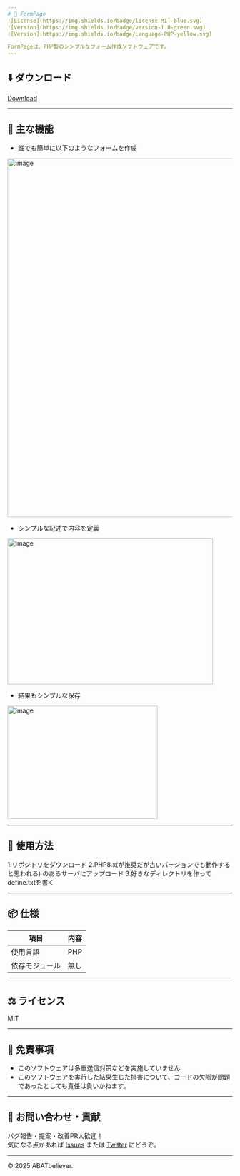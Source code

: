 ```yaml
---
# 💫 FormPage
![License](https://img.shields.io/badge/license-MIT-blue.svg)
![Version](https://img.shields.io/badge/version-1.0-green.svg)
![Version](https://img.shields.io/badge/Language-PHP-yellow.svg)

FormPageは、PHP製のシンプルなフォーム作成ソフトウェアです。
---
```


## ⬇️ ダウンロード
[Download](https://github.com/ABATBeliever/FormPage.PHP/release)

---

## 🫠 主な機能
- 誰でも簡単に以下のようなフォームを作成
<img width="692" height="804" alt="image" src="https://github.com/user-attachments/assets/a07169dd-a749-4d37-869e-241460970cdf" />

- シンプルな記述で内容を定義
<img width="460" height="327" alt="image" src="https://github.com/user-attachments/assets/738874e8-8412-4fa0-b8a3-737a3c5fb5f4" />

- 結果もシンプルな保存
<img width="336" height="253" alt="image" src="https://github.com/user-attachments/assets/0b92e42c-7201-43d9-8733-f4d5b914cf5f" />

---
## 🚀 使用方法

1.リポジトリをダウンロード
2.PHP8.x(が推奨だが古いバージョンでも動作すると思われる) のあるサーバにアップロード
3.好きなディレクトリを作ってdefine.txtを書く

---
## 📦 仕様

| 項目           | 内容                                      |
|----------------|-------------------------------------------|
| 使用言語        | PHP     |
| 依存モジュール  | 無し |

---

## ⚖ ライセンス

MIT

---

## 🔐 免責事項

- このソフトウェアは多重送信対策などを実施していません
- このソフトウェアを実行した結果生じた損害について、コードの欠陥が問題であったとしても責任は負いかねます。

---

## 🐾 お問い合わせ・貢献

バグ報告・提案・改善PR大歓迎！  
気になる点があれば [Issues](https://github.com/ABATBeliever/FormPage.PHP/issues) または [Twitter](https://x.com/abatbeliever) にどうぞ。

---

© 2025 ABATbeliever.

